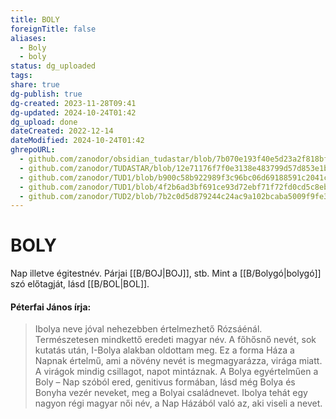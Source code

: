 ```yaml
---
title: BOLY
foreignTitle: false
aliases:
  - Boly
  - boly
status: dg_uploaded
tags:
share: true
dg-publish: true
dg-created: 2023-11-28T09:41
dg-updated: 2024-10-24T01:42
dg_upload: done
dateCreated: 2022-12-14
dateModified: 2024-10-24T01:42
ghrepoURL:
  - github.com/zanodor/obsidian_tudastar/blob/7b070e193f40e5d23a2f818bf803593fb05aaed9/B/BOLY.md
  - github.com/zanodor/TUDASTAR/blob/12e71176f7f0e3138e483799d57d853e1bed8a4e/B/BOLY.md
  - github.com/zanodor/TUD1/blob/b900c58b922989f3c96bc06d69188591c2041c82/B/BOLY.md
  - github.com/zanodor/TUD1/blob/4f2b6ad3bf691ce93d72ebf71f72fd0cd5c8eb69/B/BOLY.md
  - github.com/zanodor/TUD2/blob/7b2c0d5d879244c24ac9a102bcaba5009f9fe3a5/B/BOLY.md
---
```


# BOLY

Nap illetve égitestnév. Párjai [[B/BOJ\|BOJ]], stb. Mint a [[B/Bolygó\|bolygó]] szó előtagját, lásd [[B/BOL\|BOL]].  

#### Péterfai János írja:  

> Ibolya neve jóval nehezebben értelmezhető Rózsáénál. Természetesen mindkettő eredeti magyar név. A főhősnő nevét, sok kutatás után, I-Bolya alakban oldottam meg. Ez a forma Háza a Napnak értelmű, ami a növény nevét is megmagyarázza, virága miatt. A virágok mindig csillagot, napot mintáznak. A Bolya egyértelműen a Boly – Nap szóból ered, genitivus formában, lásd még Bolya és Bonyha vezér neveket, meg a Bolyai családnevet. Ibolya tehát egy nagyon régi magyar női név, a Nap Házából való az, aki viseli a nevet.  